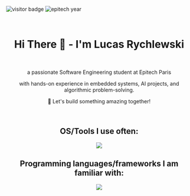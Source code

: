 ![visitor badge](https://visitor-badge.laobi.icu/badge?page_id=RychlewL.RychlewL&left_text=profile%20views)
![epitech year](https://img.shields.io/badge/epitech_studies-4_%2F_5_(years)-darkgreen)

<div align="center">
<br/>
<h1>Hi There 👋 -  I'm Lucas Rychlewski</h1>
<br/>

a passionate Software Engineering student at Epitech Paris

with hands-on experience in embedded systems, AI projects, and algorithmic problem-solving.

🚀 Let's build something amazing together!

<br/>
<h2>OS/Tools I use often:</h2>
<img src="https://skillicons.dev/icons?i=windows,linux,arch,blender,docker,git,github,vscode,cmake,md" />

<br/>
<h2>Programming languages/frameworks I am familiar with:</h2>
<img src="https://skillicons.dev/icons?i=python,c,cpp,css,html,js,nodejs,bash,haskell,regex" />

<br/>
</div>

